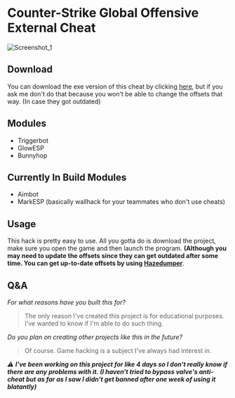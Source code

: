 # Counter-Strike Global Offensive External Cheat

![Screenshot_1](https://user-images.githubusercontent.com/66463744/134888109-f31a7dae-fff0-4a9f-b284-9db732d8e4b6.png)
## **Download**
You can download the exe version of this cheat by clicking [here](https://github.com/idanii/CSGO-External-Cheats/releases/tag/TriggeredLauncher), but if you ask me don't do that because you won't be able to change the offsets that way. (In case they got outdated)

## **Modules**
* Triggerbot
* GlowESP
* Bunnyhop

## **Currently In Build Modules**
* Aimbot
* MarkESP (basically wallhack for your teammates who don't use cheats)

## **Usage**
This hack is pretty easy to use.
All you gotta do is download the project, make sure you open the game and then launch the program. **(Although you may need to update the offsets since they can get outdated after some time. You can get up-to-date offsets by using [Hazedumper](https://github.com/frk1/hazedumper/blob/master/csgo.cs)**.

## **Q&A**
*For what reasons have you built this for?*
> The only reason I've created this project is for educational purposes.
> I've wanted to know if I'm able to do such thing.

*Do you plan on creating other projects like this in the future?*
> Of course. Game hacking is a subject I've always had interest in.

*⚠️ **I've been working on this project for like 4 days so I don't really know if there are any problems with it. (I haven't tried to bypass valve's anti-cheat but as far as I saw I didn't get banned after one week of using it blatantly)***
